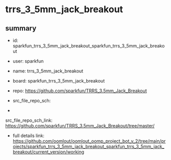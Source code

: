 # trrs_3_5mm_jack_breakout
 
## summary 
* id: sparkfun_trrs_3_5mm_jack_breakout_sparkfun_trrs_3_5mm_jack_breakout
* user: sparkfun
* name: trrs_3_5mm_jack_breakout
* board: sparkfun_trrs_3_5mm_jack_breakout
* repo: https://github.com/sparkfun/TRRS_3.5mm_Jack_Breakout



* src_file_repo_sch: 
*
 src_file_repo_sch_link: https://github.com/sparkfun/TRRS_3.5mm_Jack_Breakout/tree/master/
* full details link: https://github.com/oomlout/oomlout_oomp_project_bot_v_2/tree/main/projects/sparkfun_trrs_3_5mm_jack_breakout_sparkfun_trrs_3_5mm_jack_breakout/current_version/working  







